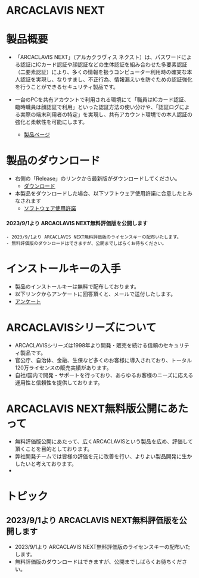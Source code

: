 # ARCACLAVIS NEXT
# 製品概要
- 「ARCACLAVIS NEXT」（アルカクラヴィス ネクスト）は、パスワードによる認証にICカード認証や顔認証などの生体認証を組み合わせた多要素認証（二要素認証）により、多くの情報を扱うコンピューター利用時の確実な本人認証を実現し、なりすまし、不正行為、情報漏えいを防ぐための認証強化を行うことができるセキュリティ製品です。
- 一台のPCを共有アカウントで利用される環境にて「職員はICカード認証、臨時職員は顔認証で利用」といった認証方法の使い分けや、「認証ログによる実際の端末利用者の特定」を実現し、共有アカウント環境での本人認証の強化と柔軟性を可能にします。

  - [製品ページ](https://www.ryobi.co.jp/security/arcaclavis-next)

# 製品のダウンロード
- 右側の「Release」のリンクから最新版がダウンロードしてください。
  - [ダウンロード](https://github.com/apppasoplus/product/releases)
- 本製品をダウンロードした場合、以下ソフトウェア使用許諾に合意したとみなされます
  - [ソフトウェア使用許諾](https://www.ryobi.co.jp/security/arcaclavis-next)
#### 2023/9/1より ARCACLAVIS NEXT無料評価版を公開します
    - 2023/9/1より ARCACLAVIS NEXT無料評価版のライセンスキーの配布いたします。
    - 無料評価版のダウンロードはできますが、公開までしばらくお待ちください。

  
# インストールキーの入手
- 製品のインストールキーは無料で配布しております。
- 以下リンクからアンケートに回答頂くと、メールで送付したします。
- [アンケート](https://www.ryobi.co.jp/security/arcaclavis-next)

# ARCACLAVISシリーズについて  
- ARCACLAVISシリーズは1998年より開発・販売を続ける信頼のセキュリティ製品です。
- 官公庁、自治体、金融、生保など多くのお客様に導入されており、トータル120万ライセンスの販売実績があります。
- 自社/国内で開発・サポートを行っており、あらゆるお客様のニーズに応える運用性と信頼性を提供しております。

# ARCACLAVIS NEXT無料版公開にあたって
- 無料評価版公開にあたって、広くARCACLAVISという製品を広め、評価して頂くことを目的としております。
- 弊社開発チームでは皆様の評価を元に改善を行い、よりよい製品開発に生かしたいと考えております。
- 
# トピック
## 2023/9/1より ARCACLAVIS NEXT無料評価版を公開します
- 2023/9/1より ARCACLAVIS NEXT無料評価版のライセンスキーの配布いたします。
- 無料評価版のダウンロードはできますが、公開までしばらくお待ちください。


